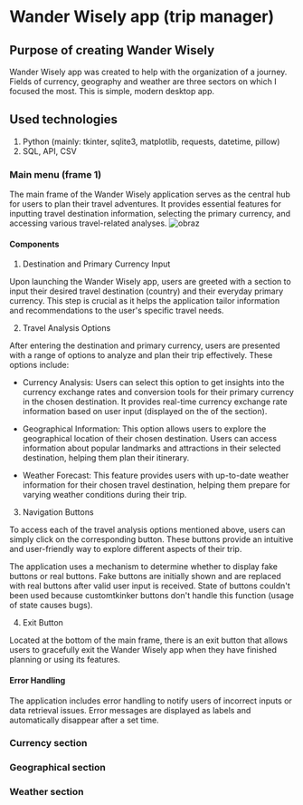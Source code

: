 # Wander Wisely app (trip manager)
## Purpose of creating Wander Wisely
Wander Wisely app was created to help with the organization of a journey. Fields of currency, geography and weather are three sectors on which I focused the most. This is simple, modern desktop app.

## Used technologies
1. Python (mainly: tkinter, sqlite3, matplotlib, requests, datetime, pillow)
2. SQL, API, CSV

### Main menu (frame 1)

The main frame of the Wander Wisely application serves as the central hub for users to plan their travel adventures. It provides essential features for inputting travel destination information, selecting the primary currency, and accessing various travel-related analyses. 
![obraz](https://github.com/poolinaaa/trip-manager-repo/assets/125304122/21de5d3a-7f62-4131-927f-c47c5745cc28)

#### Components
1. Destination and Primary Currency Input

Upon launching the Wander Wisely app, users are greeted with a section to input their desired travel destination (country) and their everyday primary currency. This step is crucial as it helps the application tailor information and recommendations to the user's specific travel needs.

2. Travel Analysis Options

After entering the destination and primary currency, users are presented with a range of options to analyze and plan their trip effectively. These options include:

- Currency Analysis: Users can select this option to get insights into the currency exchange rates and conversion tools for their primary currency in the chosen destination. It provides real-time currency exchange rate information based on user input (displayed on the of the section).

- Geographical Information: This option allows users to explore the geographical location of their chosen destination. Users can access information about popular landmarks and attractions in their selected destination, helping them plan their itinerary.

- Weather Forecast: This feature provides users with up-to-date weather information for their chosen travel destination, helping them prepare for varying weather conditions during their trip.

3. Navigation Buttons

To access each of the travel analysis options mentioned above, users can simply click on the corresponding button. These buttons provide an intuitive and user-friendly way to explore different aspects of their trip.

The application uses a mechanism to determine whether to display fake buttons or real buttons. Fake buttons are initially shown and are replaced with real buttons after valid user input is received. State of buttons couldn't been used because customtkinker buttons don't handle this function (usage of state causes bugs).
    
4. Exit Button

Located at the bottom of the main frame, there is an exit button that allows users to gracefully exit the Wander Wisely app when they have finished planning or using its features.

#### Error Handling

The application includes error handling to notify users of incorrect inputs or data retrieval issues.
Error messages are displayed as labels and automatically disappear after a set time.



### Currency section

### Geographical section

### Weather section


